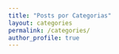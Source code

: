 ```yaml
---
title: "Posts por Categorias"
layout: categories
permalink: /categories/
author_profile: true
---
```

